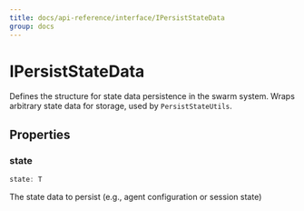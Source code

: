 ```yaml
---
title: docs/api-reference/interface/IPersistStateData
group: docs
---
```


# IPersistStateData

Defines the structure for state data persistence in the swarm system.
Wraps arbitrary state data for storage, used by `PersistStateUtils`.

## Properties

### state

```ts
state: T
```

The state data to persist (e.g., agent configuration or session state)
